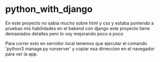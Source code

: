 # python_with_django
En este proyecto no sabia mucho sobre html y css y estaba poniendo a pruebas mis habilidades en el bakend con django este proyecto tiene demasiados detalles pero lo voy mejorando poco a poco

Para correr esto en servidor local tenemos que ejecutar el comando 'python3 manage.py runserver' y copiar esa dirreccion en el navegador para ver la app.

